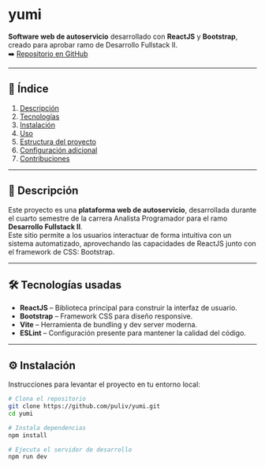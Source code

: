 # yumi

**Software web de autoservicio** desarrollado con **ReactJS** y **Bootstrap**, creado para aprobar ramo de Desarrollo Fullstack II.  
➡️ [Repositorio en GitHub](https://github.com/puliv/yumi)

---

## 📑 Índice

1. [Descripción](#descripción)
2. [Tecnologías](#tecnologías)
3. [Instalación](#instalación)
4. [Uso](#uso)
5. [Estructura del proyecto](#estructura-del-proyecto)
6. [Configuración adicional](#configuración-adicional)
7. [Contribuciones](#contribuciones)

---

## 📌 Descripción

Este proyecto es una **plataforma web de autoservicio**, desarrollada durante el cuarto semestre de la carrera Analista Programador para el ramo **Desarrollo Fullstack II**.  
Este sitio permite a los usuarios interactuar de forma intuitiva con un sistema automatizado, aprovechando las capacidades de ReactJS junto con el framework de CSS: Bootstrap.

---

## 🛠 Tecnologías usadas

- **ReactJS** – Biblioteca principal para construir la interfaz de usuario.
- **Bootstrap** – Framework CSS para diseño responsive.
- **Vite** – Herramienta de bundling y dev server moderna.
- **ESLint** – Configuración presente para mantener la calidad del código.

---

## ⚙️ Instalación

Instrucciones para levantar el proyecto en tu entorno local:

```bash
# Clona el repositorio
git clone https://github.com/puliv/yumi.git
cd yumi

# Instala dependencias
npm install

# Ejecuta el servidor de desarrollo
npm run dev
```
